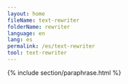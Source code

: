 ```yaml
---
layout: home
fileName: text-rewriter
folderName: rewriter
language: en
lang: es
permalink: /es/text-rewriter
tool: text-rewriter
---
```

{% include section/paraphrase.html %}
